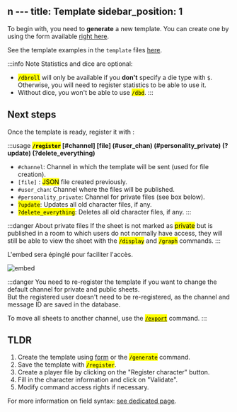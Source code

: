 n ---
title: Template
sidebar_position: 1
---

To begin with, you need to **generate** a new template. You can create one by using the form available [right here](../form.mdx).

See the template examples in the `template` files [here](https://github.com/Dicelette/discord-dicelette/tree/main/template).

:::info Note
Statistics and dice are optional:
- <mark>`/dbroll`</mark> will only be available if you **don't** specify a die type with `$`. Otherwise, you will need to register statistics to be able to use it.
- Without dice, you won't be able to use <mark>`/dbd`</mark>. 
:::


## Next steps

Once the template is ready, register it with :

:::usage
**<mark>`/register`</mark> [#channel] [file] (#user_chan) (#personality_private) (?update) (?delete_everything)**
- `#channel`: Channel in which the template will be sent (used for file creation).
- `[file]` : <mark>JSON</mark> file created previously.
- `#user_chan`: Channel where the files will be published.
- `#personality_private`: Channel for private files (see box below).
- <mark>`?update`</mark>: Updates all old character files, if any.
- <mark>`?delete_everything`</mark>: Deletes all old character files, if any.
:::

:::danger About private files
If the sheet is not marked as <mark>private</mark> but is published in a room to which users do not normally have access, they will still be able to view the sheet with the <mark>`/display`</mark> and <mark>`/graph`</mark> commands.
:::

L'embed sera épinglé pour faciliter l'accès.

![embed](/assets/register/embed_template.png)

:::danger
You need to re-register the template if you want to change the default channel for private and public sheets.  
But the registered user doesn't need to be re-registered, as the channel and message ID are saved in the database.

To move all sheets to another channel, use the [<mark>`/export`</mark>](../import_export.md) command.
:::

## TLDR
1. Create the template using [form](../form.mdx) or the <mark>`/generate`</mark> command.
2. Save the template with <mark>`/register`</mark>.
3. Create a player file by clicking on the "Register character" button.
4. Fill in the character information and click on "Validate".
5. Modify command access rights if necessary.

For more information on field syntax: [see dedicated page](../../introduction/format.mdx).

[^1]: It is possible to use a forum, which will automatically create a post for the character. The player (and administrators) will be mentioned in the post.